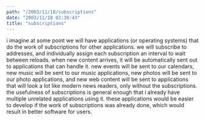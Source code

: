 ```yaml
---
path: "/2003/11/18/subscriptions" 
date: "2003/11/18 02:38:43" 
title: "subscriptions" 
---
```

<p>i imagine at some point we will have applications (or operating systems) that do the work of subscriptions for other applications. we will subscribe to addresses, and individually assign each subscription an interval to wait between reloads. when new content arrives, it will be automatically sent out to applications that can handle it. new events will be sent to our calendars, new music will be sent to our music applications, new photos will be sent to our photo applications, and new web content will be sent to applications that will look a lot like modern news readers, only without the subscriptions. the usefulness of subscriptions is general enough that i already have multiple unrelated applications using it. these applications would be easier to develop if the work of subscriptions was already done, which would result in better software for users.</p>